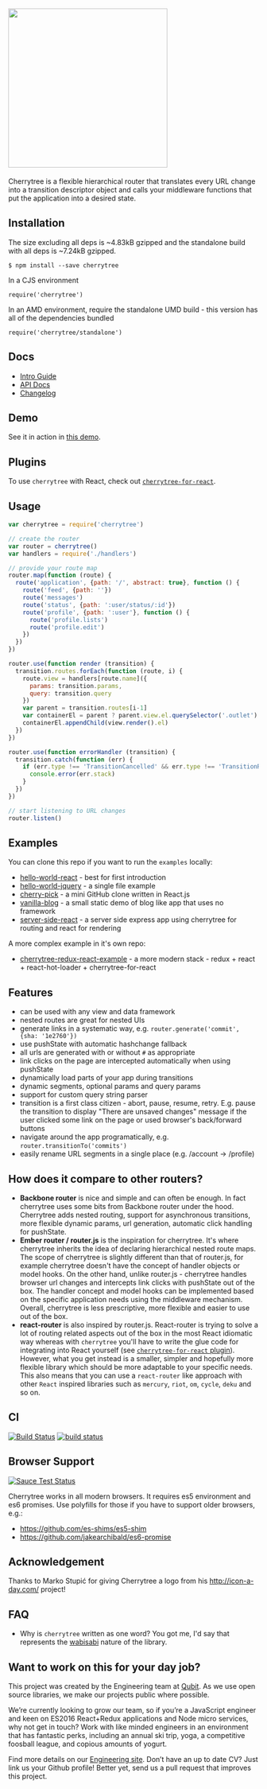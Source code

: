 # <img src="https://cloud.githubusercontent.com/assets/324440/11302251/2c573b4a-8f94-11e5-9df6-889b19c2ad48.png" width="320" />

Cherrytree is a flexible hierarchical router that translates every URL change into a transition descriptor object and calls your middleware functions that put the application into a desired state.


## Installation

The size excluding all deps is ~4.83kB gzipped and the standalone build with all deps is ~7.24kB gzipped.

    $ npm install --save cherrytree

In a CJS environment

    require('cherrytree')

In an AMD environment, require the standalone UMD build - this version has all of the dependencies bundled

    require('cherrytree/standalone')


## Docs

* [Intro Guide](docs/intro.md)
* [API Docs](docs/api.md)
* [Changelog](CHANGELOG.md)


## Demo

See it in action in [this demo](http://kidkarolis.github.io/cherrytree-redux-react-example).


## Plugins

To use `cherrytree` with React, check out [`cherrytree-for-react`](https://github.com/KidkArolis/cherrytree-for-react).


## Usage

```js
var cherrytree = require('cherrytree')

// create the router
var router = cherrytree()
var handlers = require('./handlers')

// provide your route map
router.map(function (route) {
  route('application', {path: '/', abstract: true}, function () {
    route('feed', {path: ''})
    route('messages')
    route('status', {path: ':user/status/:id'})
    route('profile', {path: ':user'}, function () {
      route('profile.lists')
      route('profile.edit')
    })
  })
})

router.use(function render (transition) {
  transition.routes.forEach(function (route, i) {
    route.view = handlers[route.name]({
      params: transition.params,
      query: transition.query
    })
    var parent = transition.routes[i-1]
    var containerEl = parent ? parent.view.el.querySelector('.outlet') : document.body
    containerEl.appendChild(view.render().el)
  })
})

router.use(function errorHandler (transition) {
  transition.catch(function (err) {
    if (err.type !== 'TransitionCancelled' && err.type !== 'TransitionRedirected') {
      console.error(err.stack)
    }
  })
})

// start listening to URL changes
router.listen()
```


## Examples

You can clone this repo if you want to run the `examples` locally:

* [hello-world-react](examples/hello-world-react) - best for first introduction
* [hello-world-jquery](examples/hello-world-jquery) - a single file example
* [cherry-pick](examples/cherry-pick) - a mini GitHub clone written in React.js
* [vanilla-blog](examples/vanilla-blog) - a small static demo of blog like app that uses no framework
* [server-side-react](examples/server-side-react) - a server side express app using cherrytree for routing and react for rendering

A more complex example in it's own repo:

* [cherrytree-redux-react-example](https://github.com/KidkArolis/cherrytree-redux-react-example) - a more modern stack - redux + react + react-hot-loader + cherrytree-for-react


## Features

* can be used with any view and data framework
* nested routes are great for nested UIs
* generate links in a systematic way, e.g. `router.generate('commit', {sha: '1e2760'})`
* use pushState with automatic hashchange fallback
* all urls are generated with or without `#` as appropriate
* link clicks on the page are intercepted automatically when using pushState
* dynamically load parts of your app during transitions
* dynamic segments, optional params and query params
* support for custom query string parser
* transition is a first class citizen - abort, pause, resume, retry. E.g. pause the transition to display "There are unsaved changes" message if the user clicked some link on the page or used browser's back/forward buttons
* navigate around the app programatically, e.g. `router.transitionTo('commits')`
* easily rename URL segments in a single place (e.g. /account -> /profile)


## How does it compare to other routers?

* **Backbone router** is nice and simple and can often be enough. In fact cherrytree uses some bits from Backbone router under the hood. Cherrytree adds nested routing, support for asynchronous transitions, more flexible dynamic params, url generation, automatic click handling for pushState.
* **Ember router / router.js** is the inspiration for cherrytree. It's where cherrytree inherits the idea of declaring hierarchical nested route maps. The scope of cherrytree is slightly different than that of router.js, for example cherrytree doesn't have the concept of handler objects or model hooks. On the other hand, unlike router.js - cherrytree handles browser url changes and intercepts link clicks with pushState out of the box. The handler concept and model hooks can be implemented based on the specific application needs using the middleware mechanism. Overall, cherrytree is less prescriptive, more flexible and easier to use out of the box.
* **react-router** is also inspired by router.js. React-router is trying to solve a lot of routing related aspects out of the box in the most React idiomatic way whereas with `cherrytree` you'll have to write the glue code for integrating into React yourself (see [`cherrytree-for-react` plugin](https://github.com/KidkArolis/cherrytree-for-react)). However, what you get instead is a smaller, simpler and hopefully more flexible library which should be more adaptable to your specific needs. This also means that you can use a `react-router` like approach with other `React` inspired libraries such as `mercury`, `riot`, `om`, `cycle`, `deku` and so on.


## CI

[![Build Status](https://travis-ci.org/QubitProducts/cherrytree.svg?branch=master)](https://travis-ci.org/QubitProducts/cherrytree)
[![build status](https://www.codeship.io/projects/aa5e37b0-aeb1-0131-dd5f-06fd12e6a611/status?branch=master)](https://codeship.com/projects/19734)


## Browser Support

[![Sauce Test Status](https://saucelabs.com/browser-matrix/cherrytree.svg)](https://saucelabs.com/u/cherrytree)

Cherrytree works in all modern browsers. It requires es5 environment and es6 promises. Use polyfills for those if you have to support older browsers, e.g.:

* https://github.com/es-shims/es5-shim
* https://github.com/jakearchibald/es6-promise

## Acknowledgement

Thanks to Marko Stupić for giving Cherrytree a logo from his http://icon-a-day.com/ project!

## FAQ

* Why is `cherrytree` written as one word? You got me, I'd say that represents the [wabisabi](https://en.wikipedia.org/wiki/Wabi-sabi) nature of the library.

## Want to work on this for your day job?

This project was created by the Engineering team at [Qubit](http://www.qubit.com). As we use open source libraries, we make our projects public where possible.

We’re currently looking to grow our team, so if you’re a JavaScript engineer and keen on ES2016 React+Redux applications and Node micro services, why not get in touch? Work with like minded engineers in an environment that has fantastic perks, including an annual ski trip, yoga, a competitive foosball league, and copious amounts of yogurt.

Find more details on our [Engineering site](https://eng.qubit.com). Don’t have an up to date CV? Just link us your Github profile! Better yet, send us a pull request that improves this project.
